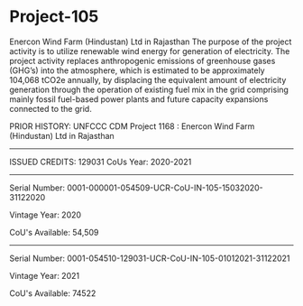 # Project-105
Enercon Wind Farm (Hindustan) Ltd in Rajasthan
The purpose of the project activity is to utilize renewable wind energy for generation of electricity. 
The project activity replaces anthropogenic emissions of greenhouse gases (GHG’s) into the atmosphere, 
which is estimated to be approximately 104,068 tCO2e annually, by displacing the equivalent amount of 
electricity generation through the operation of existing fuel mix in the grid comprising mainly fossil fuel-based power plants and future capacity expansions connected to the grid.

PRIOR HISTORY: UNFCCC CDM Project 1168 : Enercon Wind Farm (Hindustan) Ltd in Rajasthan
___________________
ISSUED CREDITS: 129031 CoUs
Year: 2020-2021
_________________________
Serial Number: 0001-000001-054509-UCR-CoU-IN-105-15032020-31122020

Vintage Year: 2020

CoU's Available: 54,509
______________________________________________
Serial Number: 0001-054510-129031-UCR-CoU-IN-105-01012021-31122021

Vintage Year: 2021

CoU's Available: 74522
